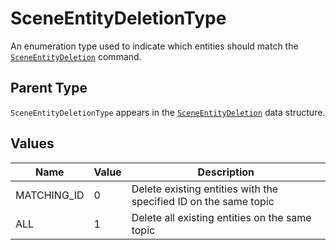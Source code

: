 # SceneEntityDeletionType

An enumeration type used to indicate which entities should match the [`SceneEntityDeletion`](./scene-entity-deletion) command.

## Parent Type

`SceneEntityDeletionType` appears in the [`SceneEntityDeletion`](./scene-entity-deletion) data structure.

## Values

| Name        | Value | Description                                                      |
| ----------- | ----- | ---------------------------------------------------------------- |
| MATCHING_ID | 0     | Delete existing entities with the specified ID on the same topic |
| ALL         | 1     | Delete all existing entities on the same topic                   |

